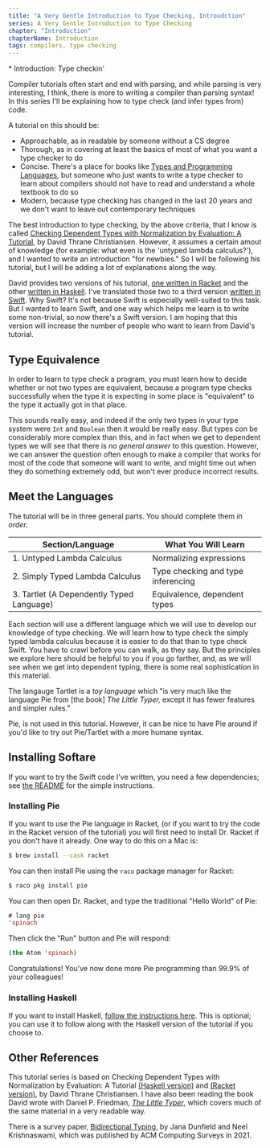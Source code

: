 ```yaml
---
title: "A Very Gentle Introduction to Type Checking, Introudction"
series: A Very Gentle Introduction to Type Checking
chapter: "Introduction"
chapterName: Introduction
tags: compilers, type checking
---
```


<div class="toc">
* Introduction: Type checkin'
</div>

Compiler tutorials often start and end with parsing, and while parsing is very 
interesting, I think, there is more to writing a compiler than parsing syntax! 
In this series I'll be explaining how to type check (and infer types from) code. 

A tutorial on this should be:

* Approachable, as in readable by someone without a CS degree
* Thorough, as in covering at least the basics of most of what you want a type
  checker to do
* Concise. There's a place for books like 
  [Types and Programming Languages](https://www.cis.upenn.edu/~bcpierce/tapl/), 
  but someone who just wants to write a type checker to learn about compilers 
  should not have to read and understand a whole textbook to do so
* Modern, because type checking has changed in the last 20 years and we don't 
  want to leave out contemporary techniques

The best introduction to type checking, by the above criteria, that I know is called 
[Checking Dependent Types with Normalization by Evaluation: A Tutorial](https://davidchristiansen.dk/tutorials/nbe/),
by David Thrane Christiansen. However, it assumes a certain amout of knowledge
(for example: what even is the 'untyped lambda calculus?'), 
and I wanted to write an introduction "for newbies." So I will be following his
tutorial, but I will be adding a lot of explanations along the way. 

David provides two versions of his tutorial, 
[one written in Racket](https://davidchristiansen.dk/tutorials/nbe/) and the 
other 
[written in Haskell](https://davidchristiansen.dk/tutorials/implementing-types-hs.pdf).
I've translated those two to a third version 
[written in Swift](https://github.com/CraigStuntz/bidi/). Why Swift? It's not
because Swift is especially well-suited to this task. But I wanted to learn 
Swift, and one way which helps me learn is to write some non-trivial, so now 
there's a Swift version. I am hoping that this version will
increase the number of people who want to learn from David's tutorial. 

## Type Equivalence

In order to learn to type check a program, you must learn how to decide whether
or not two types are equivalent, because a program type checks 
successfully when the type it is expecting in some place is "equivalent" to the 
type it actually got in that place.

This sounds really easy, and indeed if the only two types in your type system 
were `Int` and `Boolean` then it would be really easy. But types con be 
considerably more complex than this, and in fact when we get to dependent types
we will see that there is *no general answer* to this question. However, we can 
answer the question often enough to make a compiler that works for most of the 
code that someone will want to write, and might time out when they do something 
extremely odd, but won't ever produce incorrect results.

## Meet the Languages

The tutorial will be in three general parts. You should complete them *in order.*

|  Section/Language                         |  What You Will Learn                   |
| ----------------------------------------- | ---------------------------------------| 
| 1. Untyped Lambda Calculus                | Normalizing expressions                |
| 2. Simply Typed Lambda Calculus           | Type checking and type inferencing     |
| 3. Tartlet (A Dependently Typed Language) | Equivalence, dependent types           |

Each section will use a different language which we will use to develop our
knowledge of type checking. We will learn how to type check the simply typed 
lambda calculus because it is easier to do that than to type check Swift. You 
have to crawl before you can walk, as they say. But the principles we explore 
here should be helpful to you if you go farther, and, as we will see when we get
into dependent typing, there is some real sophistication in this material. 

The langauge Tartlet is a *toy language* which "is very much like the language 
Pie from [the book] *The Little Typer,* except it has fewer features and simpler 
rules."

Pie, is not used in this tutorial. However, it can be nice to have Pie around if 
you'd like to try out Pie/Tartlet with a more humane syntax.

## Installing Softare

If you want to try the Swift code I've written, you need a few dependencies; see
[the README](https://github.com/CraigStuntz/bidi/) for the simple instructions.

### Installing Pie

If you want to use the Pie language in Racket, (or if you want to try the code 
in the Racket version of the tutorial) you will first need to install 
Dr. Racket if you don't have it already. One way to do this on a Mac is:

```bash
$ brew install --cask racket
```

You can then install Pie using the `raco` package manager for Racket:

```bash
$ raco pkg install pie
```

You can then open Dr. Racket, and type the traditional "Hello World" of Pie:

```lisp
# lang pie
'spinach
```

Then click the "Run" button and Pie will respond:

```lisp
(the Atom 'spinach)
```

Congratulations! You've now done more Pie programming than 99.9% of your 
colleagues!

### Installing Haskell

If you want to install Haskell, 
[follow the instructions here](https://www.haskell.org/get-started/). This is 
optional; you can use it to follow along with the Haskell version of the 
tutorial if you choose to.

## Other References

This tutorial series is based on Checking Dependent Types with Normalization 
by Evaluation: A Tutorial [(Haskell version)](https://davidchristiansen.dk/tutorials/implementing-types-hs.pdf) 
and [(Racket version)](https://davidchristiansen.dk/tutorials/nbe/), by David 
Thrane Christiansen. I have also been reading the book David wrote with Daniel
P. Friedman, [*The Little Typer*](https://thelittletyper.com/), which covers
much of the same material in a very readable way. 

There is a survey paper, [Bidirectional Typing](https://dl.acm.org/doi/10.1145/3450952),
by Jana Dunfield and Neel Krishnaswami, which was published by ACM Computing 
Surveys in 2021.

